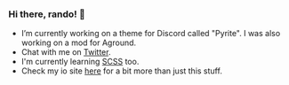 ### Hi there, rando! 👋

- I’m currently working on a theme for Discord called "Pyrite". I was also working on a mod for Aground.
- Chat with me on [Twitter](https://twitter.com/LeafyLuigi).
- I'm currently learning [SCSS](https://sass-lang.com/documentation/syntax) too.
- Check my io site [here](https://leafyluigi.github.io) for a bit more than just this stuff.
